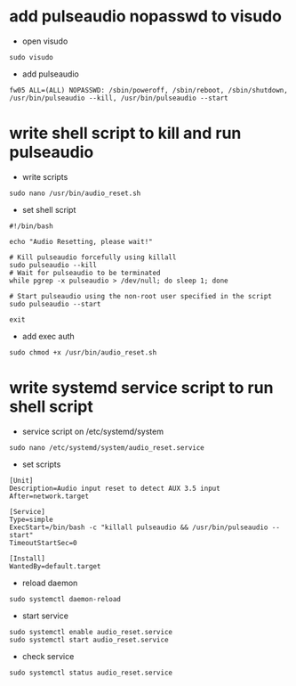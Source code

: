 # add pulseaudio nopasswd to visudo
- open visudo
```
sudo visudo
```
- add pulseaudio
```
fw05 ALL=(ALL) NOPASSWD: /sbin/poweroff, /sbin/reboot, /sbin/shutdown, /usr/bin/pulseaudio --kill, /usr/bin/pulseaudio --start

```

# write shell script to kill and run pulseaudio
- write scripts
```
sudo nano /usr/bin/audio_reset.sh
```
- set shell script
```
#!/bin/bash

echo "Audio Resetting, please wait!"

# Kill pulseaudio forcefully using killall
sudo pulseaudio --kill
# Wait for pulseaudio to be terminated
while pgrep -x pulseaudio > /dev/null; do sleep 1; done

# Start pulseaudio using the non-root user specified in the script
sudo pulseaudio --start

exit
```
- add exec auth
```
sudo chmod +x /usr/bin/audio_reset.sh
```

# write systemd service script to run shell script
- service script on /etc/systemd/system
```
sudo nano /etc/systemd/system/audio_reset.service
```
- set scripts
```                                                    
[Unit]
Description=Audio input reset to detect AUX 3.5 input
After=network.target

[Service]
Type=simple
ExecStart=/bin/bash -c "killall pulseaudio && /usr/bin/pulseaudio --start"
TimeoutStartSec=0

[Install]
WantedBy=default.target
```
- reload daemon
```
sudo systemctl daemon-reload
```
- start service
```
sudo systemctl enable audio_reset.service
sudo systemctl start audio_reset.service
```
- check service
```
sudo systemctl status audio_reset.service
```
